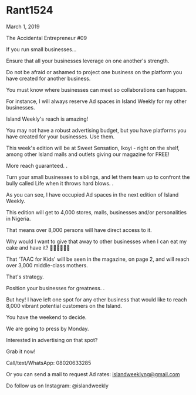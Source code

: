 # Rant1524


March 1, 2019

The Accidental Entrepreneur #09

If you run small businesses...

Ensure that all your businesses leverage on one another's strength.

Do not be afraid or ashamed to project one business on the platform you have created for another business. 

You must know where businesses can meet so collaborations can happen.

For instance, I will always reserve Ad spaces in Island Weekly for my other businesses.

Island Weekly's reach is amazing!

You may not have a robust advertising budget, but you have platforms you have created for your businesses. Use them.

This week's edition will be at Sweet Sensation, Ikoyi - right on the shelf, among other Island malls and outlets giving our magazine for FREE!

More reach guaranteed. 
.

Turn your small businesses to siblings, and let them team up to confront the bully called Life when it throws hard blows.
.

As you can see, I have occupied Ad spaces in the next edition of Island Weekly.

This edition will get to 4,000 stores, malls, businesses and/or personalities in Nigeria.

That means over 8,000 persons will have direct access to it. 

Why would I want to give that away to other businesses when I can eat my cake and have it? 🤷🏽‍♀️😂😁😊

That 'TAAC for Kids' will be seen in the magazine, on page 2, and will reach over 3,000 middle-class mothers.

That's strategy.

Position your businesses for greatness.
.

But hey! I have left one spot for any other business that would like to reach 8,000 vibrant potential customers on the Island.

You have the weekend to decide. 

We are going to press by Monday.

Interested in advertising on that spot?

Grab it now!

Call/text/WhatsApp: 08020633285

Or you can send a mail to request Ad rates: islandweeklyng@gmail.com

Do follow us on Instagram: @islandweekly